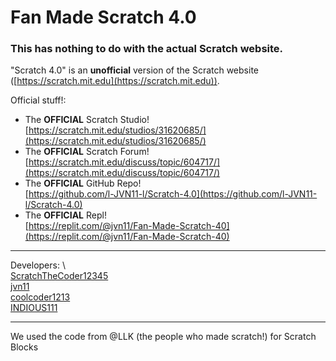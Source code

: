 # Fan Made Scratch 4.0
### This has nothing to do with the actual Scratch website.

"Scratch 4.0" is an **unofficial** version of the Scratch website ([https://scratch.mit.edu](https://scratch.mit.edu)).

Official stuff!:
- The **OFFICIAL** Scratch Studio! [https://scratch.mit.edu/studios/31620685/](https://scratch.mit.edu/studios/31620685/)
- The **OFFICIAL** Scratch Forum! [https://scratch.mit.edu/discuss/topic/604717/](https://scratch.mit.edu/discuss/topic/604717/)
- The **OFFICIAL** GitHub Repo! <br/> [https://github.com/l-JVN11-l/Scratch-4.0](https://github.com/l-JVN11-l/Scratch-4.0)
- The **OFFICIAL** Repl! <br/> [https://replit.com/@jvn11/Fan-Made-Scratch-40](https://replit.com/@jvn11/Fan-Made-Scratch-40)

<hr />

Developers: \ \
[ScratchTheCoder12345](https://scratch.mit.edu/users/ScratchTheCoder12345/) \
[jvn11](https://scratch.mit.edu/users/jvn11/) \
[coolcoder1213](https://scratch.mit.edu/users/coolcoder1213/)\
[INDIOUS111](https://scratch.mit.edu/users/INDIOUS111/)




<hr />

We used the code from @LLK (the people who made scratch!) for Scratch Blocks